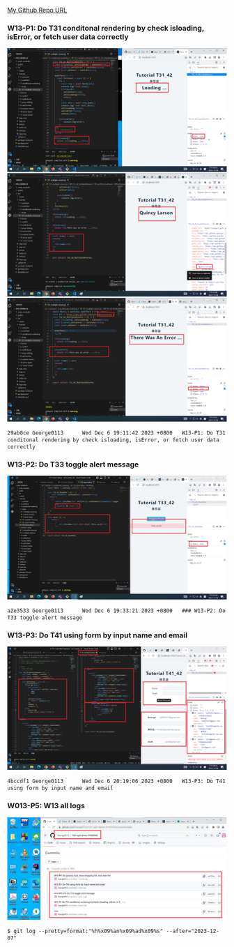 [My Github Repo URL](https://github.com/George0113/1121-wp1-demo-211410542.git)

### W13-P1: Do T31 conditonal rendering by check isloading, isError, or fetch user data correctly

![](w13-p1-1.png)
![](w13-p1-2.png)
![](w13-p1-3.png)

```
29ab0ce George0113      Wed Dec 6 19:11:42 2023 +0800   W13-P1: Do T31 conditonal rendering by check isloading, isError, or fetch user data correctly
```

### W13-P2: Do T33 toggle alert message

![](w13-p2.png)

```
a2e3533 George0113      Wed Dec 6 19:33:21 2023 +0800   ### W13-P2: Do T33 toggle alert message
```

### W13-P3: Do T41 using form by input name and email

![](w13-p3.png)

```
4bccdf1 George0113      Wed Dec 6 20:19:06 2023 +0800   W13-P3: Do T41 using form by input name and email
```

### W013-P5: W13 all logs

![](w13-p5.png)

```
$ git log --pretty=format:"%h%x09%an%x09%ad%x09%s" --after="2023-12-07"

```
